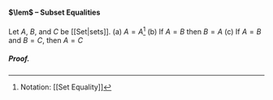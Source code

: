 #### $\lem$ – Subset Equalities
Let $A$, $B,$ and $C$ be [[Set|sets]].
(a) $A=A$[^1]
(b) If $A=B$ then $B=A$
(c) If $A= B$ and $B=C$, then $A=C$

##### *Proof.*

[^1]: Notation: [[Set Equality]]